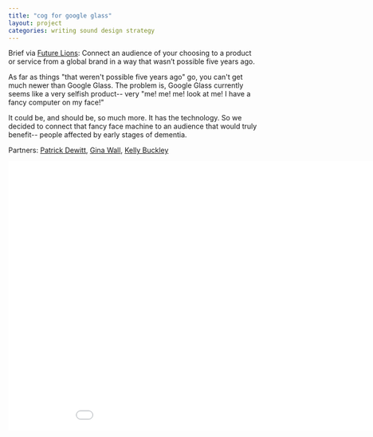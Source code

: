 ```yaml
---
title: "cog for google glass"
layout: project
categories: writing sound design strategy
---
```



Brief via <a href="http://www.futurelions.com/" target="_blank">Future Lions</a>: Connect an audience of your choosing to a product or service from a global brand in a way that wasn’t possible five years ago.

As far as things "that weren't possible five years ago" go, you can't get much newer than Google Glass. The problem is, Google Glass currently seems like a very selfish product-- very "me! me! me! look at me! I have a fancy computer on my face!"

It could be, and should be, so much more. It has the technology. So we decided to connect that fancy face machine to an audience that would truly benefit-- people affected by early stages of dementia.

Partners: <a href="http://patrickrdewitt.com/" target="_blank">Patrick Dewitt</a>, <a href="http://www.ginamariawall.com/" target="_blank">Gina Wall</a>, <a href="http://kellyannbuckley.squarespace.com/" target="_blank">Kelly Buckley</a>

<iframe src="//player.vimeo.com/video/92898050" width="960" height="540" frameborder="0" webkitallowfullscreen mozallowfullscreen allowfullscreen></iframe>
